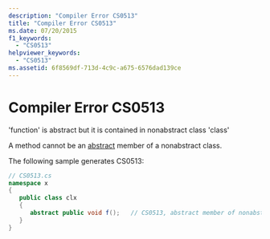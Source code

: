 ```yaml
---
description: "Compiler Error CS0513"
title: "Compiler Error CS0513"
ms.date: 07/20/2015
f1_keywords: 
  - "CS0513"
helpviewer_keywords: 
  - "CS0513"
ms.assetid: 6f8569df-713d-4c9c-a675-6576dad139ce
---
```

# Compiler Error CS0513
'function' is abstract but it is contained in nonabstract class 'class'  
  
 A method cannot be an [abstract](../language-reference/keywords/abstract.md) member of a nonabstract class.  
  
 The following sample generates CS0513:  
  
```csharp  
// CS0513.cs  
namespace x  
{  
   public class clx  
   {  
      abstract public void f();   // CS0513, abstract member of nonabstract class  
   }  
}  
```
